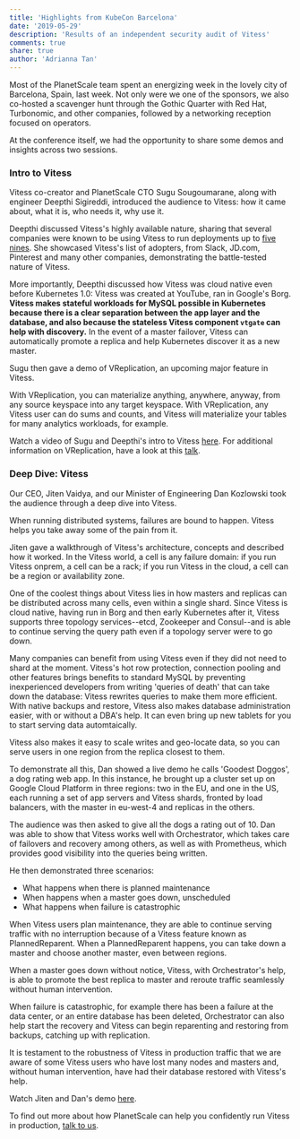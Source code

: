 ```yaml
---
title: 'Highlights from KubeCon Barcelona'
date: '2019-05-29'
description: 'Results of an independent security audit of Vitess'
comments: true
share: true
author: 'Adrianna Tan'
---
```


Most of the PlanetScale team spent an energizing week in the lovely city of Barcelona, Spain, last week. Not only were we one of the sponsors, we also co-hosted a scavenger hunt through the Gothic Quarter with Red Hat, Turbonomic, and other companies, followed by a networking reception focused on operators.

At the conference itself, we had the opportunity to share some demos and insights across two sessions.

### Intro to Vitess

Vitess co-creator and PlanetScale CTO Sugu Sougoumarane, along with engineer Deepthi Sigireddi, introduced the audience to Vitess: how it came about, what it is, who needs it, why use it.

Deepthi discussed Vitess's highly available nature, sharing that several companies were known to be using Vitess to run deployments up to [five nines](https://www.techopedia.com/definition/14235/five-nines). She showcased Vitess's list of adopters, from Slack, JD.com, Pinterest and many other companies, demonstrating the battle-tested nature of Vitess.

More importantly, Deepthi discussed how Vitess was cloud native even before Kubernetes 1.0: Vitess was created at YouTube, ran in Google's Borg. **Vitess makes stateful workloads for MySQL possible in Kubernetes because there is a clear separation between the app layer and the database, and also because the stateless Vitess component `vtgate` can help with discovery.** In the event of a master failover, Vitess can automatically promote a replica and help Kubernetes discover it as a new master. 

Sugu then gave a demo of VReplication, an upcoming major feature in Vitess.

With VReplication, you can materialize anything, anywhere, anyway, from any source keyspace into any target keyspace. With VReplication, any Vitess user can do sums and counts, and Vitess will materialize your tables for many analytics workloads, for example.

Watch a video of Sugu and Deepthi's intro to Vitess [here](https://www.youtube.com/watch?v=H4B5zLBfGN8). For additional information on VReplication, have a look at this [talk](https://www.infoq.com/presentations/vitess?utm_source=presentations_about_qcon-sanfrancisco-2018&utm_medium=link&utm_campaign=qcon-sanfrancisco-2018).

### Deep Dive: Vitess

Our CEO, Jiten Vaidya, and our Minister of Engineering Dan Kozlowski took the audience through a deep dive into Vitess. 

When running distributed systems, failures are bound to happen. Vitess helps you take away some of the pain from it.

Jiten gave a walkthrough of Vitess's architecture, concepts and described how it worked. In the Vitess world, a cell is any failure domain: if you run Vitess onprem, a cell can be a rack; if you run Vitess in the cloud, a cell can be a region or availability zone.

One of the coolest things about Vitess lies in how masters and replicas can be distributed across many cells, even within a single shard. Since Vitess is cloud native, having run in Borg and then early Kubernetes after it, Vitess supports three topology services--etcd, Zookeeper and Consul--and is able to continue serving the query path even if a topology server were to go down.

Many companies can benefit from using Vitess even if they did not need to shard at the moment. Vitess's hot row protection, connection pooling and other features brings benefits to standard MySQL by preventing inexperienced developers from writing 'queries of death' that can take down the database: Vitess rewrites queries to make them more efficient. With native backups and restore, Vitess also makes database administration easier, with or without a DBA's help. It can even bring up new tablets for you to start serving data automtaically.

Vitess also makes it easy to scale writes and geo-locate data, so you can serve users in one region from the replica closest to them.

To demonstrate all this, Dan showed a live demo he calls 'Goodest Doggos', a dog rating web app. In this instance, he brought up a cluster set up on Google Cloud Platform in three regions: two in the EU, and one in the US, each running a set of app servers and Vitess shards, fronted by load balancers, with the master in eu-west-4 and replicas in the others.

The audience was then asked to give all the dogs a rating out of 10. Dan was able to show that Vitess works well with Orchestrator, which takes care of failovers and recovery among others, as well as with Prometheus, which provides good visibility into the queries being written.

He then demonstrated three scenarios:

* What happens when there is planned maintenance
* When happens when a master goes down, unscheduled
* What happens when failure is catastrophic

When Vitess users plan maintenance, they are able to continue serving traffic with no interruption because of a Vitess feature known as PlannedReparent. When a PlannedReparent happens, you can take down a master and choose another master, even between regions. 

When a master goes down without notice, Vitess, with Orchestrator's help, is able to promote the best replica to master and reroute traffic seamlessly without human intervention.

When failure is catastrophic, for example there has been a failure at the data center, or an entire database has been deleted, Orchestrator can also help start the recovery and Vitess can begin reparenting and restoring from backups, catching up with replication. 

It is testament to the robustness of Vitess in production traffic that we are aware of some Vitess users who have lost many nodes and masters and, without human intervention, have had their database restored with Vitess's help.

Watch Jiten and Dan's demo [here](https://www.youtube.com/watch?v=OZl4HrB9p-8).

To find out more about how PlanetScale can help you confidently run Vitess in production, [talk to us](../../contact). 
